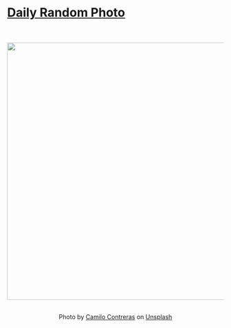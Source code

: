 # [Daily Random Photo](https://www.dailyrandomphoto.com/)

<div align="center">
  <br>
  <br>
  <a href="https://www.dailyrandomphoto.com/p/2020/2020-12-26/"><img src="https://images.unsplash.com/photo-1608671611568-895aaf8ec972?crop=entropy&cs=tinysrgb&fit=max&fm=jpg&ixid=MXw3NzUwOHwwfDF8cmFuZG9tfHx8fHx8fHw&ixlib=rb-1.2.1&q=80&w=1080" width="600px"></a>
  <br>
  <br>
  <p class="has-text-grey">Photo by <a href="https://unsplash.com/@milo_contreras?utm_source=Daily%20Random%20Photo&amp;utm_medium=referral" target="_blank" rel="noopener noreferrer">Camilo Contreras</a> on <a href="https://unsplash.com/photos/_bFj2QHsifg?utm_source=Daily%20Random%20Photo&amp;utm_medium=referral" target="_blank" rel="noopener noreferrer">Unsplash</a></p>
</div>
